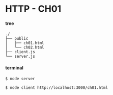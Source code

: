 # HTTP - CH01

#### tree
```
./
├── public
│   ├── ch01.html
│   └── ch02.html
├── client.js
└── server.js
```

#### terminal
```shell
$ node server
```

```shell
$ node client http://localhost:3000/ch01.html
```